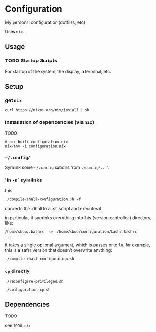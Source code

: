 # Configuration
My personal configuration (dotfiles, etc)

Uses `nix`.


## Usage

### TODO Startup Scripts

For startup of the system, the display, a terminal, etc. 



## Setup

### get `nix`

    curl https://nixos.org/nix/install | sh


### installation of dependencies (via `nix`)

TODO

    # nix-build configuration.nix
    nix-env -i configuration.nix

### `~/.config/`

Symlink some `~/.config` subdirs from `./config/...`'.

### 'ln -s` symlinks

this

    ./compile-dhall-configuration.sh -f

converts the .dhall to a .sh script and executes it.

in particular, it symlinks everything into this (version controlled) directory, like:

    /home/sboo/.bashrc  ->  /home/sboo/configuration/bash/.bashrc
    ...

it takes a single optional argument, which is passes onto `ln`. for example, this is a safer version that doesn't overwrite anything:

    ./compile-dhall-configuration.sh

### `cp` directly

    ./reconfigure-privileged.sh

    ./configuration-cp.sh


## Dependencies

TODO

see `TODO.nix`


